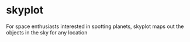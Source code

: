 # skyplot
For space enthusiasts interested in spotting planets, skyplot maps out the objects in the sky for any location
